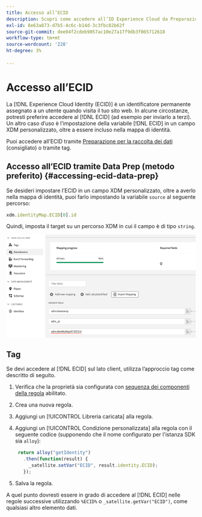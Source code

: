 ```yaml
---
title: Accesso all’ECID
description: Scopri come accedere all’ID Experience Cloud da Preparazione dati o Tag
exl-id: 8e63a873-d7b5-4c6c-b14d-3c3fbc82b62f
source-git-commit: dee04f2cdeb9057ac10e27a17f9db3f065712618
workflow-type: tm+mt
source-wordcount: '228'
ht-degree: 3%

---
```



# Accesso all’ECID

La [!DNL Experience Cloud Identity (ECID)] è un identificatore permanente assegnato a un utente quando visita il tuo sito web. In alcune circostanze, potresti preferire accedere al [!DNL ECID] (ad esempio per inviarlo a terzi). Un altro caso d’uso è l’impostazione della variabile [!DNL ECID] in un campo XDM personalizzato, oltre a essere incluso nella mappa di identità.

Puoi accedere all’ECID tramite [Preparazione per la raccolta dei dati](../datastreams/data-prep.md) (consigliato) o tramite tag.

## Accesso all’ECID tramite Data Prep (metodo preferito) {#accessing-ecid-data-prep}

Se desideri impostare l’ECID in un campo XDM personalizzato, oltre a averlo nella mappa di identità, puoi farlo impostando la variabile `source` al seguente percorso:

```js
xdm.identityMap.ECID[0].id
```

Quindi, imposta il target su un percorso XDM in cui il campo è di tipo `string`.

![](./assets/access-ecid-data-prep.png)

## Tag

Se devi accedere al [!DNL ECID] sul lato client, utilizza l’approccio tag come descritto di seguito.

1. Verifica che la proprietà sia configurata con [sequenza dei componenti della regola](../../tags/ui/managing-resources/rules.md#sequencing) abilitato.
1. Crea una nuova regola.
1. Aggiungi un [!UICONTROL Libreria caricata] alla regola.
1. Aggiungi un [!UICONTROL Condizione personalizzata] alla regola con il seguente codice (supponendo che il nome configurato per l&#39;istanza SDK sia `alloy`):

   ```js
    return alloy("getIdentity")
      .then(function(result) {
        _satellite.setVar("ECID", result.identity.ECID);
      });
   ```

1. Salva la regola.

A quel punto dovresti essere in grado di accedere al [!DNL ECID] nelle regole successive utilizzando `%ECID%` o `_satellite.getVar("ECID")`, come qualsiasi altro elemento dati.
